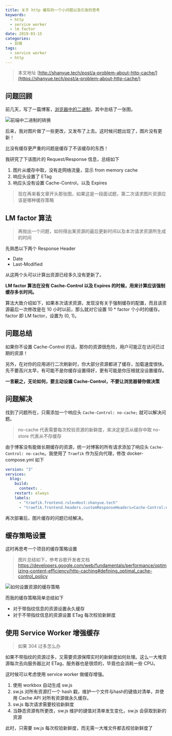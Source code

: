 ```yaml
---
title: 关于 http 缓存的一个小问题以及引发的思考
keywords:
  - http
  - service worker
  - lm factor
date: 2019-03-15
categories:
  - 后端
tags:
  - service worker
  - http
---
```


> 本文地址 [http://shanyue.tech/post/a-problem-about-http-cache/](https://shanyue.tech/post/a-problem-about-http-cache/)

## 问题回顾

前几天，写了一篇博客，[浏览器中的二进制](https://shanyue.tech/post/binary-in-frontend/)，其中总结了一张图。

<!--more-->

![前端中二进制的转换](https://shanyue.tech/post/binary-in-frontend/transform.jpg)

后来，我对图片做了一些更改，又发布了上去。这时候问题出现了，图片没有更新！

比没有缓存更严重的问题是缓存了不该缓存的东西！

我研究了下该图片的 Request/Response 信息，总结如下

1. 图片从缓存中取，没有走网络流量，显示 from memory cache
1. 响应头设置了 ETag 
1. 响应头没有设置 Cache-Control，以及 Expires

> 现在再来看文章开头那张图，如果这是一段面试题，第二次请求图片资源应该是哪种缓存策略

## LM factor 算法

> 再抛出一个问题，如何得出某资源的最后更新时间以及本次请求资源所生成的时间

先熟悉以下两个 Response Header

+ Date
+ Last-Modified

从这两个头可以计算出资源已经多久没有更新了。

**LM factor 算法在没有 Cache-Control 以及 Expires 的时候，用来计算应该强制缓存多长时间。**

算法大致介绍如下，如果本次请求资源，发现没有关于强制缓存的配置，而且该资源最后一次修改是在 10 小时以前，那么就对它设置 10 * factor 个小时的缓存。factor 即 LM factor，设置为 (0, 1)。

## 问题总结

如果你不设置 Cache-Control 的话，那你的资源很危险，用户可能正在访问已过期的资源！

另外，在对你的应用进行二次刷新时，你大部分资源都进了缓存，加载速度很快。先不要高兴太早，有可能不是你缓存设置得好，更有可能是你压根就没设置缓存。

**一言蔽之，无论如何，要主动设置 Cache-Control，不要让浏览器替你做决策**

## 问题解决

找到了问题所在，只需添加一个响应头 `Cache-Control: no-cache;` 就可以解决问题。

> no-cache 代表需要每次校验资源的新鲜度，来决定是否从缓存中取
> no-store 代表从不存缓存

由于博客没有能做长期缓存的资源，统一对博客的所有请求添加了响应头 `Cache-Control: no-cache`。我使用了 `Traefik` 作为反向代理，修改 docker-compose.yml 如下

``` yaml
version: "3"
services:
  blog:
    build:
      context: .
    restart: always
    labels:
      - "traefik.frontend.rule=Host:shanyue.tech"
      - "traefik.frontend.headers.customResponseHeaders=Cache-Control:no-cache"
```

再次部署后，图片缓存的问题已经解决。

## 缓存策略设置

这时再思考一个项目的缓存策略设置

> 图片总结如下，参考谷歌开发者文档 https://developers.google.com/web/fundamentals/performance/optimizing-content-efficiency/http-caching#defining_optimal_cache-control_policy

![如何设置资源的缓存策略](https://shanyue.tech/post/a-problem-about-http-cache/http-cache-hierarchy.png)

而我的缓存策略简单总结如下

+ 对于带指纹信息的资源设置永久缓存
+ 对于不带指纹信息的资源设置 ETag 每次校验新鲜度

## 使用 Service Worker 增强缓存

> 如果 304 过多怎么办

如果不带指纹的资源过多，又需要资源保障实时的新鲜度如何处理。这么一大堆资源每次去向服务器比对 ETag，服务器也是很烦的，毕竟也会消耗一些 CPU。

这时候可以考虑使用 service worker 做缓存增强。

1. 使用 workbox 自动生成 sw.js
1. sw.js 对所有资源打一个 hash 戳，维护一个文件与hash的键值对清单，并使用 Cache API 对所有资源做永久缓存。
1. sw.js 每次请求需要校验新鲜度
1. 当静态资源有所更改，sw.js 维护的键值对清单发生变化，sw.js 会获取到新的资源

此时，只需要 sw.js 每次校验新鲜度，而无需一大堆文件都去校验新鲜度了
